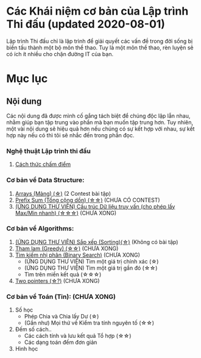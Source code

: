 # Các Khái niệm cơ bản của Lập trình Thi đấu (updated 2020-08-01)

Lập trình Thi đấu chỉ là lập trình để giải quyết các vấn đề trong đời sống bị biến tấu thành một bộ môn thể thao. Tuy là một môn thể thao, rèn luyện sẽ có ích ít nhiều cho chặn đường IT của bạn.

# Mục lục

## Nội dung
Các nội dung đã được mình cố gắng tách biệt để chúng độc lập lẫn nhau, nhằm giúp bạn tập trung vào phần mà bạn muốn tập trung hơn. Tuy nhiên, một vài nội dung sẽ hiệu quả hơn nếu chúng có sự kết hợp với nhau, sự kết hợp này nếu có thì tôi sẽ nhắc đến trong phần đọc.

### Nghệ thuật Lập trình thi đấu
1. [Cách thức chấm điểm](prologue/HowCodeSubmissionsAreJudged.md)


### Cơ bản về Data Structure:
1. [Arrays (Mảng) (☆)](BasicDataStructure/Arrays.md) (2 Contest bài tập)
2. [Prefix Sum (Tổng cộng dồn) (☆☆)](BasicDataStructure/PrefixSum.md) (CHƯA CÓ CONTEST)
3. [(ỨNG DỤNG THƯ VIỆN) Cấu trúc Dữ liệu truy vấn (cho phép lấy Max/Min nhanh) (☆☆☆)](BasicDataStructure/FastMinMaxSingleElementQuery.md) (CHƯA XONG)


### Cơ bản về Algorithms:
1. [(ỨNG DỤNG THƯ VIỆN) Sắp xếp (Sorting)(☆)](BasicAlgorithm/Sorting.md) (Không có bài tập)
2. [Tham lam (Greedy) (☆☆)](BasicAlgorithm/Greedy.md) (CHƯA XONG)
3. [Tìm kiếm nhị phân (Binary Search)](BasicAlgorithm/BinarySearch.md) (CHƯA XONG)
    - (ỨNG DỤNG THƯ VIỆN) Tìm một giá trị chính xác (☆)
    - (ỨNG DỤNG THƯ VIỆN) Tìm một giá trị gần đó    (☆☆)
    - Tìm trên miền kết quả     (☆☆☆)
4. [Two pointers (☆?)](BasicAlgorithm/TwoPointers) (CHƯA XONG)


### Cơ bản về Toán (Tin): (CHƯA XONG)
1. Số học
    - Phép Chia và Chia lấy Dư (☆)
    - (Gần như) Mọi thứ về Kiểm tra tính nguyên tố (☆☆)
2. Đếm số cách..
    - Các cách tính và lưu kết quả Tổ hợp (☆☆)
    - Các dạng toán đếm đơn giản
3. Hình học
